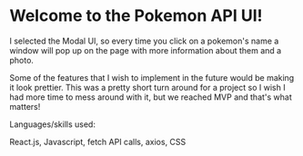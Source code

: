 # Welcome to the Pokemon API UI!

I selected the Modal UI, so every time you click on a pokemon's name a window will pop up on the page with more information about them and a photo.

Some of the features that I wish to implement in the future would be making it look prettier. This was a pretty short turn around for a project so I wish I had more time to mess around with it, but we reached MVP and that's what matters!

Languages/skills used:

React.js, Javascript, fetch API calls, axios, CSS
